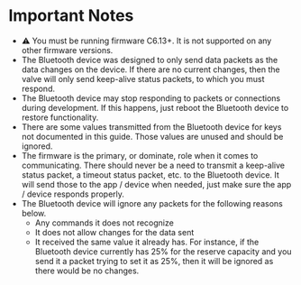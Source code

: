 # Important Notes

- :warning: You must be running firmware C6.13+. It is not supported on any other firmware versions.
- The Bluetooth device was designed to only send data packets as the data changes on the device. If there are no current changes, then the valve will only send keep-alive status packets, to which you must respond.
- The Bluetooth device may stop responding to packets or connections during development. If this happens, just reboot the Bluetooth device to restore functionality.
- There are some values transmitted from the Bluetooth device for keys not documented in this guide. Those values are unused and should be ignored.
- The firmware is the primary, or dominate, role when it comes to communicating. There should never be a need to transmit a keep-alive status packet, a timeout status packet, etc. to the Bluetooth device. It will send those to the app / device when needed, just make sure the app / device responds properly.
- The Bluetooth device will ignore any packets for the following reasons below.
  - Any commands it does not recognize
  - It does not allow changes for the data sent
  - It received the same value it already has. For instance, if the Bluetooth device currently has 25% for the reserve capacity and you send it a packet trying to set it as 25%, then it will be ignored as there would be no changes.
